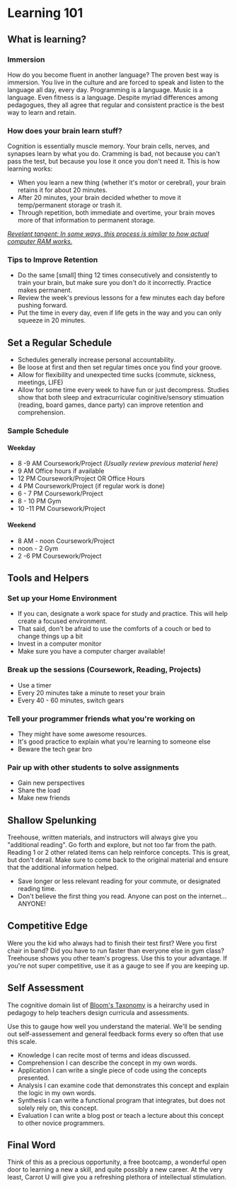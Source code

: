 # Learning 101

## What is learning?

### Immersion

How do you become fluent in another language? The proven best way is immersion. You live in the culture and are forced to speak and listen to the language all day, every day. Programming is a language. Music is a language. Even fitness is a language. Despite myriad differences among pedagogues, they all agree that regular and consistent practice is the best way to learn and retain.

### How does your brain learn stuff?

Cognition is essentially muscle memory. Your brain cells, nerves, and synapses learn by what you do. Cramming is bad, not because you can't pass the test, but because you lose it once you don't need it. This is how learning works:

  + When you learn a new thing (whether it's motor or cerebral), your brain retains it for about 20 minutes.
  + After 20 minutes, your brain decided whether to move it temp/permanent storage or trash it.
  + Through repetition, both immediate and overtime, your brain moves more of that information to permanent storage.

[_Revelant tangent: In some ways, this process is similar to how actual computer RAM works._](https://computer.howstuffworks.com/ram.htm)

### Tips to Improve Retention

  * Do the same [small] thing 12 times consecutively and consistently to train your brain, but make sure you don't do it incorrectly. Practice makes permanent.
  * Review the week's previous lessons for a few minutes each day before pushing forward.
  * Put the time in every day, even if life gets in the way and you can only squeeze in 20 minutes.

## Set a Regular Schedule
  * Schedules generally increase personal accountability.
  * Be loose at first and then set regular times once you find your groove.
  * Allow for flexibility and unexpected time sucks (commute, sickness, meetings, LIFE)
  * Allow for some time every week to have fun or just decompress. Studies show that both sleep and extracurricular coginitive/sensory stimuation (reading, board games, dance party) can improve retention and comprehension.

### Sample Schedule
#### Weekday
  + 8 -9 AM Coursework/Project _(Usually review previous material here)_
  + 9 AM Office hours if available
  + 12 PM Coursework/Project OR Office Hours
  + 4 PM Coursework/Project (if regular work is done)
  + 6 - 7 PM Coursework/Project
  + 8 - 10 PM Gym
  + 10 -11 PM Coursework/Project

#### Weekend
  + 8 AM - noon Coursework/Project
  + noon - 2 Gym
  + 2 -6 PM Coursework/Project

## Tools and Helpers
### Set up your Home Environment
  * If you can, designate a work space for study and practice. This will help create a focused environment.
  * That said, don't be afraid to use the comforts of a couch or bed to change things up a bit
  * Invest in a computer monitor
  * Make sure you have a computer charger available!

### Break up the sessions (Coursework, Reading, Projects)
  * Use a timer
  * Every 20 minutes take a minute to reset your brain
  * Every 40 - 60 minutes, switch gears

### Tell your programmer friends what you're working on
  * They might have some awesome resources.
  * It's good practice to explain what you're learning to someone else
  * Beware the tech gear bro

### Pair up with other students to solve assignments
  * Gain new perspectives
  * Share the load
  * Make new friends


## Shallow Spelunking
Treehouse, written materials, and instructors will always give you "additional reading". Go forth and explore, but not too far from the path. Reading 1 or 2 other related items can help reinforce concepts. This is great, but don't derail. Make sure to come back to the original material and ensure that the additional information helped.

* Save longer or less relevant reading for your commute, or designated reading time.
* Don't believe the first thing you read. Anyone can post on the internet... ANYONE!

## Competitive Edge

  Were you the kid who always had to finish their test first? Were you first chair in band? Did you have to run faster than everyone else in gym class? Treehouse shows you other team's progress. Use this to your advantage. If you're not super competitive, use it as a gauge to see if you are keeping up.

## Self Assessment
  The cognitive domain list of [Bloom's Taxonomy](https://en.wikipedia.org/wiki/Bloom%27s_taxonomy#The_cognitive_domain_(knowledge-based)) is a heirarchy used in pedagogy to help teachers design curricula and assessments.

  Use this to gauge how well you understand the material. We'll be sending out self-assessement and general feedback forms every so often that use this scale.

  + Knowledge
    I can recite most of terms and ideas discussed.
  + Comprehension
    I can describe the concept in my own words.
  + Application
    I can write a single piece of code using the concepts presented.
  + Analysis
    I can examine code that demonstrates this concept and explain the logic in my own words.
  + Synthesis
    I can write a functional program that integrates, but does not solely rely on, this concept.
  + Evaluation
    I can write a blog post or teach a lecture about this concept to other novice programmers.

## Final Word

Think of this as a precious opportunity, a free bootcamp, a wonderful open door to learning a new a skill, and quite possibly a new career. At the very least, Carrot U will give you a refreshing plethora of intellectual stimulation.



